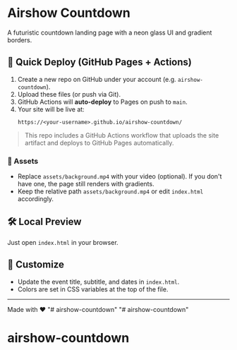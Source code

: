 # Airshow Countdown

A futuristic countdown landing page with a neon glass UI and gradient borders.

## 🚀 Quick Deploy (GitHub Pages + Actions)

1. Create a new repo on GitHub under your account (e.g. `airshow-countdown`).
2. Upload these files (or push via Git).
3. GitHub Actions will **auto-deploy** to Pages on push to `main`.
4. Your site will be live at:
   ```
   https://<your-username>.github.io/airshow-countdown/
   ```

> This repo includes a GitHub Actions workflow that uploads the site artifact and deploys to GitHub Pages automatically.

### 📁 Assets
- Replace `assets/background.mp4` with your video (optional). If you don't have one, the page still renders with gradients.
- Keep the relative path `assets/background.mp4` or edit `index.html` accordingly.

## 🛠 Local Preview
Just open `index.html` in your browser.

## 🔧 Customize
- Update the event title, subtitle, and dates in `index.html`.
- Colors are set in CSS variables at the top of the file.

---

Made with ❤️
"# airshow-countdown" 
"# airshow-countdown" 
# airshow-countdown
